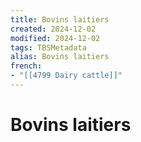 ```yaml
---
title: Bovins laitiers
created: 2024-12-02
modified: 2024-12-02
tags: TBSMetadata
alias: Bovins laitiers
french:
- "[[4799 Dairy cattle]]"
---
```

# Bovins laitiers
